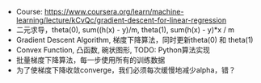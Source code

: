 - Course:
https://www.coursera.org/learn/machine-learning/lecture/kCvQc/gradient-descent-for-linear-regression
- 二元求导，theta(0), sum((h(x) - y)/m, theta(1), sum(h(x) - y)*x / m
- Gradient Descent Algorithm, 梯度下降算法，同时更新theta(0) 和 theta(1)
- Convex Function, 凸函数, 碗状图形, TODO: Python算法实现
- 批量梯度下降算法，每一步使用所有的训练数据
- 为了使梯度下降收敛converge，我们必须每次缓慢地减少alpha，错？
